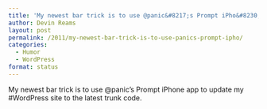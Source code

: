 ```yaml
---
title: 'My newest bar trick is to use @panic&#8217;s Prompt iPho&#8230;'
author: Devin Reams
layout: post
permalink: /2011/my-newest-bar-trick-is-to-use-panics-prompt-ipho/
categories:
  - Humor
  - WordPress
format: status
---
```

My newest bar trick is to use @panic&#8217;s Prompt iPhone app to update my #WordPress site to the latest trunk code.